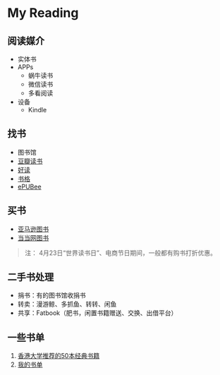 # My Reading

## 阅读媒介

* 实体书
* APPs
  * 蜗牛读书
  * 微信读书
  * 多看阅读
* 设备
  * Kindle

## 找书

* 图书馆
* [豆瓣读书](https://book.douban.com/)
* [好读](http://haodoo.net/)
* [书格](https://new.shuge.org/)
* [ePUBee](http://cn.epubee.com/books/)

## 买书

* [亚马逊图书](https://www.amazon.cn/%E5%9B%BE%E4%B9%A6/b?node=658390051)
* [当当网图书](http://book.dangdang.com/)

> 注： 4月23日“世界读书日”、电商节日期间，一般都有购书打折优惠。

## 二手书处理

* 捐书：有的图书馆收捐书
* 转卖：漫游鲸、多抓鱼、转转、闲鱼
* 共享：Fatbook（肥书，闲置书籍赠送、交换、出借平台）

## 一些书单

1. [香港大学推荐的50本经典书籍](https://book.douban.com/tag/香港大学推荐的50本经典书籍)
2. [我的书单](MyBooks.md)

